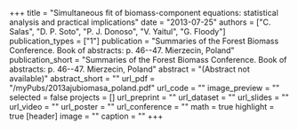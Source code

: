 +++
title = "Simultaneous fit of biomass-component equations: statistical analysis and practical implications"
date = "2013-07-25"
authors = ["C. Salas", "D. P. Soto", "P. J. Donoso", "V. Yaitul", "G. Floody"]
publication_types = ["1"]
publication = "Summaries of the Forest Biomass Conference.  Book of abstracts: p. 46--47. Mierzecin, Poland"
publication_short = "Summaries of the Forest Biomass Conference.  Book of abstracts: p. 46--47. Mierzecin, Poland"
abstract = "(Abstract not available)"
abstract_short = ""
url_pdf = "/myPubs/2013ajubiomasa_poland.pdf"
url_code = ""
image_preview = ""
selected = false
projects = []
url_preprint = ""
url_dataset = ""
url_slides = ""
url_video = ""
url_poster = ""
url_conference = ""
math = true
highlight = true
[header]
image = ""
caption = ""
+++
